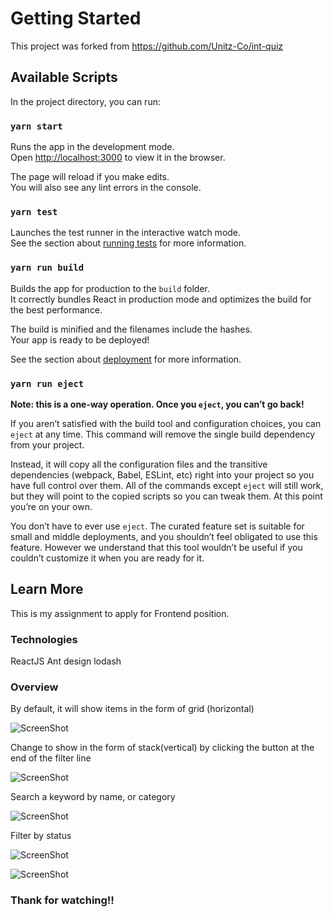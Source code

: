 # Getting Started

This project was forked from https://github.com/Unitz-Co/int-quiz

## Available Scripts

In the project directory, you can run:

### `yarn start`

Runs the app in the development mode.\
Open [http://localhost:3000](http://localhost:3000) to view it in the browser.

The page will reload if you make edits.\
You will also see any lint errors in the console.

### `yarn test`

Launches the test runner in the interactive watch mode.\
See the section about [running tests](https://facebook.github.io/create-react-app/docs/running-tests) for more information.

### `yarn run build`

Builds the app for production to the `build` folder.\
It correctly bundles React in production mode and optimizes the build for the best performance.

The build is minified and the filenames include the hashes.\
Your app is ready to be deployed!

See the section about [deployment](https://facebook.github.io/create-react-app/docs/deployment) for more information.

### `yarn run eject`

**Note: this is a one-way operation. Once you `eject`, you can’t go back!**

If you aren’t satisfied with the build tool and configuration choices, you can `eject` at any time. This command will remove the single build dependency from your project.

Instead, it will copy all the configuration files and the transitive dependencies (webpack, Babel, ESLint, etc) right into your project so you have full control over them. All of the commands except `eject` will still work, but they will point to the copied scripts so you can tweak them. At this point you’re on your own.

You don’t have to ever use `eject`. The curated feature set is suitable for small and middle deployments, and you shouldn’t feel obligated to use this feature. However we understand that this tool wouldn’t be useful if you couldn’t customize it when you are ready for it.

## Learn More

This is my assignment to apply for Frontend position.

### Technologies
ReactJS
Ant design
lodash

### Overview

By default, it will show items in the form of grid (horizontal)

![ScreenShot](https://i.postimg.cc/kgB9Tb36/screencapture-localhost-3000-2022-09-14-11-50-43.png)


Change to show in the form of stack(vertical) by clicking the button at the end of the filter line

![ScreenShot](https://i.postimg.cc/rqnw58XR/screencapture-localhost-3000-2022-09-14-11-56-23.png)


Search a keyword by name, or category

![ScreenShot](https://i.postimg.cc/Sx343xkZ/screencapture-localhost-3000-2022-09-14-11-54-49.png)


Filter by status

![ScreenShot](https://i.postimg.cc/hvzbCsrZ/Screen-Shot-2022-09-14-at-11-56-05.png)

![ScreenShot](https://i.postimg.cc/TwHJqFrW/Screen-Shot-2022-09-14-at-11-55-56.png)


### Thank for watching!!
